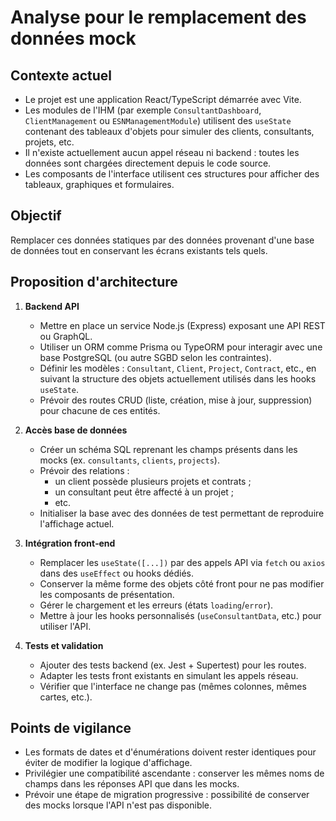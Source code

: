 # Analyse pour le remplacement des données mock

## Contexte actuel

- Le projet est une application React/TypeScript démarrée avec Vite.
- Les modules de l'IHM (par exemple `ConsultantDashboard`, `ClientManagement` ou `ESNManagementModule`) utilisent des `useState` contenant des tableaux d'objets pour simuler des clients, consultants, projets, etc.
- Il n'existe actuellement aucun appel réseau ni backend : toutes les données sont chargées directement depuis le code source.
- Les composants de l'interface utilisent ces structures pour afficher des tableaux, graphiques et formulaires.

## Objectif

Remplacer ces données statiques par des données provenant d'une base de données tout en conservant les écrans existants tels quels.

## Proposition d'architecture

1. **Backend API**
   - Mettre en place un service Node.js (Express) exposant une API REST ou GraphQL.
   - Utiliser un ORM comme Prisma ou TypeORM pour interagir avec une base PostgreSQL (ou autre SGBD selon les contraintes).
   - Définir les modèles : `Consultant`, `Client`, `Project`, `Contract`, etc., en suivant la structure des objets actuellement utilisés dans les hooks `useState`.
   - Prévoir des routes CRUD (liste, création, mise à jour, suppression) pour chacune de ces entités.

2. **Accès base de données**
   - Créer un schéma SQL reprenant les champs présents dans les mocks (ex. `consultants`, `clients`, `projects`).
   - Prévoir des relations :
     - un client possède plusieurs projets et contrats ;
     - un consultant peut être affecté à un projet ;
     - etc.
   - Initialiser la base avec des données de test permettant de reproduire l'affichage actuel.

3. **Intégration front‑end**
   - Remplacer les `useState([...])` par des appels API via `fetch` ou `axios` dans des `useEffect` ou hooks dédiés.
   - Conserver la même forme des objets côté front pour ne pas modifier les composants de présentation.
   - Gérer le chargement et les erreurs (états `loading`/`error`).
   - Mettre à jour les hooks personnalisés (`useConsultantData`, etc.) pour utiliser l'API.

4. **Tests et validation**
   - Ajouter des tests backend (ex. Jest + Supertest) pour les routes.
   - Adapter les tests front existants en simulant les appels réseau.
   - Vérifier que l'interface ne change pas (mêmes colonnes, mêmes cartes, etc.).

## Points de vigilance

- Les formats de dates et d'énumérations doivent rester identiques pour éviter de modifier la logique d'affichage.
- Privilégier une compatibilité ascendante : conserver les mêmes noms de champs dans les réponses API que dans les mocks.
- Prévoir une étape de migration progressive : possibilité de conserver des mocks lorsque l'API n'est pas disponible.

